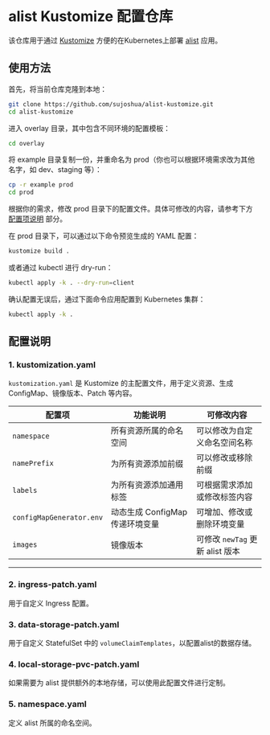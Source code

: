 # alist Kustomize 配置仓库

该仓库用于通过 [Kustomize](https://kustomize.io/) 方便的在Kubernetes上部署 [alist](https://alist.nn.ci) 应用。

## 使用方法

首先，将当前仓库克隆到本地：
``` bash
git clone https://github.com/sujoshua/alist-kustomize.git
cd alist-kustomize
```
进入 overlay 目录，其中包含不同环境的配置模板：
``` bash
cd overlay
```

将 example 目录复制一份，并重命名为 prod（你也可以根据环境需求改为其他名字，如 dev、staging 等）：
``` bash
cp -r example prod
cd prod
```

根据你的需求，修改 prod 目录下的配置文件。具体可修改的内容，请参考下方 [配置项说明](#配置说明) 部分。


在 prod 目录下，可以通过以下命令预览生成的 YAML 配置：
```bash
kustomize build .
```

或者通过 kubectl 进行 dry-run：
```bash
kubectl apply -k . --dry-run=client
```
确认配置无误后，通过下面命令应用配置到 Kubernetes 集群：
```bash
kubectl apply -k .
```

## 配置说明

### 1. kustomization.yaml
`kustomization.yaml` 是 Kustomize 的主配置文件，用于定义资源、生成 ConfigMap、镜像版本、Patch 等内容。

| 配置项                    | 功能说明                          | 可修改内容                       |
|---------------------------|-----------------------------------|----------------------------------|
| `namespace`               | 所有资源所属的命名空间             | 可以修改为自定义命名空间名称      |
| `namePrefix`              | 为所有资源添加前缀                 | 可以修改或移除前缀                |
| `labels`                  | 为所有资源添加通用标签             | 可根据需求添加或修改标签内容      |
| `configMapGenerator.env`      | 动态生成 ConfigMap 传递环境变量    | 可增加、修改或删除环境变量         |
| `images`                  | 镜像版本                          | 可修改 `newTag` 更新 alist 版本   |

---

### 2. ingress-patch.yaml

用于自定义 Ingress 配置。

### 3. data-storage-patch.yaml

用于自定义 StatefulSet 中的 `volumeClaimTemplates`，以配置alist的数据存储。


### 4. local-storage-pvc-patch.yaml

如果需要为 alist 提供额外的本地存储，可以使用此配置文件进行定制。


### 5. namespace.yaml

定义 alist 所属的命名空间。
